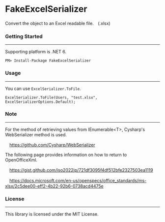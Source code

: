 # FakeExcelSerializer
Convert the object to an Excel readable file.　(.xlsx)

### Getting Started
---
Supporting platform is .NET 6.

~~~
PM> Install-Package FakeExcelSerializer
~~~

### Usage
---
You can use `ExcelSerializer.ToFile`.

~~~
ExcelSerializer.ToFile(Users, "test.xlsx", ExcelSerializerOptions.Default);
~~~

### Note
---

For the method of retrieving values from IEnumerable\<T\>, Cysharp's WebSerializer method is used.

　https://github.com/Cysharp/WebSerializer
  
The following page provides information on how to return to OpenOfficeXml.

　https://gist.github.com/iso2022jp/721df3095f4df512bfe2327503ea1119

　https://docs.microsoft.com/en-us/openspecs/office_standards/ms-xlsx/2c5dee00-eff2-4b22-92b6-0738acd4475e
  
### License
---
This library is licensed under the MIT License.
